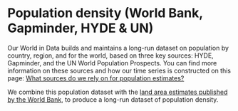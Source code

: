 # Population density (World Bank, Gapminder, HYDE & UN)

Our World in Data builds and maintains a long-run dataset on population by country, region, and for the world, based on three key sources: HYDE, Gapminder, and the UN World Population Prospects. You can find more information on these sources and how our time series is constructed on this page: <a href="https://ourworldindata.org/population-sources">What sources do we rely on for population estimates?</a>

We combine this population dataset with the <a href="https://ourworldindata.org/grapher/land-area-km">land area estimates published by the World Bank</a>, to produce a long-run dataset of population density.